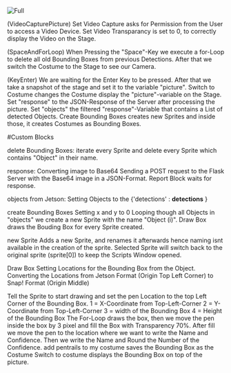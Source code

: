 ![Full](/lets-plaiy/group-05/snap/screenshots/full.png)

(VideoCapturePicture)
Set Video Capture asks for Permission from the User to access a Video Device.
Set Video Transparancy is set to 0, to correctly display the Video on the Stage.

(SpaceAndForLoop)
When Pressing the "Space"-Key we execute a for-Loop to delete all old Bounding Boxes from previous Detections. After that we switch the Costume to the Stage to see our Camera.

(KeyEnter)
We are waiting for the Enter Key to be pressed.
After that we take a snapshot of the stage and set it to the variable "picture".
Switch to Costume changes the Costume display the "picture"-variable on the Stage.
Set "response" to the JSON-Response of the Server after processing the picture.
Set "objects" the filtered "response"-Variable that contains a List of detected Objects.
Create Bounding Boxes creates new Sprites and inside those, it creates Costumes as Bounding Boxes.

#Custom Blocks

delete Bounding Boxes:
  iterate every Sprite and delete every Sprite which contains "Object" in their name.

response:
  Converting image to Base64
  Sending a POST request to the Flask Server with the Base64 image in a JSON-Format.
  Report Block waits for response.

objects from Jetson:
  Setting Objects to the {'detections' : **detections** }
  
create Bounding Boxes
  Setting x and y to 0
  Looping though all Objects in "objects" we create a new Sprite with the name "Object (i)".
  Draw Box draws the Bouding Box for every Sprite created.
 
new Sprite
  Adds a new Sprite, and renames it afterwards hence naming isnt available in the creation of the sprite.
  Selected Sprite will switch back to the original sprite (sprite[0]) to keep the Scripts Window opened.
  
Draw Box
  Setting Locations for the Bounding Box from the Object. 
  Converting the Locations from Jetson Format (Origin Top Left Corner) to Snap! Format (Origin Middle)
  
  Tell the Sprite to start drawing and set the pen Location to the top Left Corner of the Bounding Box.
   1 = X-Coordinate from Top-Left-Corner
   2 = Y-Coordinate from Top-Left-Corner
   3 = width of the Bounding Box
   4 = Height of the Bounding Box
  The For-Loop draws the box, then we move the pen inside the box by 3 pixel and fill the Box with Transparency 70%.
  After fill we move the pen to the location where we want to write the Name and Confidence.
  Then we write the Name and Round the Number of the Confidence.
  add pentrails to my costume saves the Bounding Box as the Costume
  Switch to costume displays the Bounding Box on top of the picture.
  
